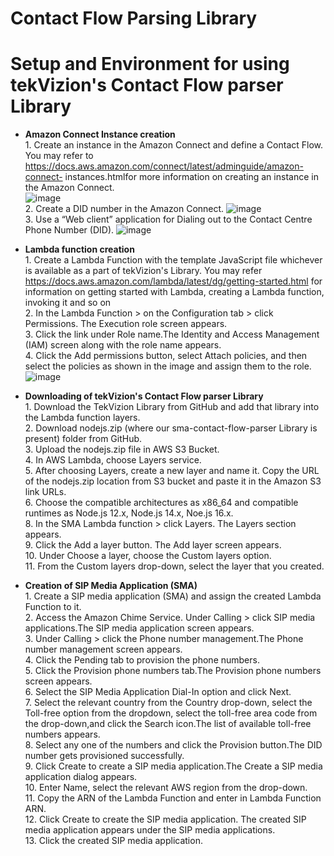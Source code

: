 # Contact Flow Parsing Library

# Setup and Environment for using tekVizion's Contact Flow parser Library

- **Amazon Connect Instance creation**
<br>1. Create an instance in the Amazon Connect and define a Contact Flow. You may refer to https://docs.aws.amazon.com/connect/latest/adminguide/amazon-connect-  instances.htmlfor more information on creating an instance in the Amazon Connect.         
![image](https://user-images.githubusercontent.com/88785130/205262411-044949de-39d7-4fe8-b9ab-7a3b3e35eba5.png)
<br>2. Create a DID number in the Amazon Connect.
![image](https://user-images.githubusercontent.com/88785130/205262539-82bda98a-689b-4ad8-9e3f-e2cb10e93f22.png)
<br>3. Use a “Web client” application for Dialing out to the Contact Centre Phone Number (DID). 
![image](https://user-images.githubusercontent.com/88785130/205262606-0682cee6-864b-40e3-ae21-458ba2c310a4.png)


- **Lambda function creation**
<br>1. Create a Lambda Function with the template JavaScript file whichever is available as a part of tekVizion's Library. You may refer https://docs.aws.amazon.com/lambda/latest/dg/getting-started.html for information on  getting started with Lambda, creating a Lambda function, invoking it and so on
<br>2. In the Lambda Function > on the Configuration tab > click Permissions. The Execution role screen appears.
<br>3. Click the link under Role name.The Identity and Access Management (IAM) screen along with the role name appears. 
<br>4. Click the Add permissions button, select Attach policies, and then select the policies as shown in the image and assign them to the role.
  ![image](https://user-images.githubusercontent.com/88785130/205117815-63ea13a3-c6d0-43fd-ac50-e1f6c7cd6734.png)

- **Downloading of tekVizion's Contact Flow parser Library**
<br>1.	Download the TekVizion Library from GitHub and add that library into the Lambda function layers.
<br>2.	Download nodejs.zip (where our sma-contact-flow-parser Library is present) folder from GitHub.
<br>3.	Upload the nodejs.zip file in AWS S3 Bucket. 
<br>4.	In AWS Lambda, choose Layers service. 
<br>5.	After choosing Layers, create a new layer and name it. Copy the URL of the nodejs.zip location from S3 bucket and paste it in the Amazon S3 link URLs.
<br>6.	Choose the compatible architectures as x86_64 and compatible runtimes as Node.js 12.x, Node.js 14.x, Noe.js 16.x. 
<br>8.	In the SMA Lambda function > click Layers. The Layers section appears.
<br>9.	Click the Add a layer button. The Add layer screen appears.
<br>10.	Under Choose a layer, choose the Custom layers option.
<br>11.	From the Custom layers drop-down, select the layer that you created.

- **Creation of SIP Media Application (SMA)**
<br>1.	Create a SIP media application (SMA) and assign the created Lambda Function to it.
<br>2.	Access the Amazon Chime Service. Under Calling > click SIP media applications.The SIP media application screen appears.
<br>3.	Under Calling > click the Phone number management.The Phone number management screen appears.
<br>4.	Click the Pending tab to provision the phone numbers.
<br>5.	Click the Provision phone numbers tab.The Provision phone numbers screen appears.
<br>6.	Select the SIP Media Application Dial-In option and click Next.
<br>7.	Select the relevant country from the Country drop-down, select the Toll-free option from the dropdown, select the toll-free area code from the drop-down,and    click the Search icon.The list of available toll-free numbers appears.
<br>8.	Select any one of the numbers and click the Provision button.The DID number gets provisioned successfully.
<br>9.	Click Create to create a SIP media application.The Create a SIP media application dialog appears.
<br>10.	Enter Name, select the relevant AWS region from the drop-down.
<br>11.	Copy the ARN of the Lambda Function and enter in Lambda Function ARN.
<br>12.	Click Create to create the SIP media application. The created SIP media application appears under the SIP media applications.
<br>13.	Click the created SIP media application.


